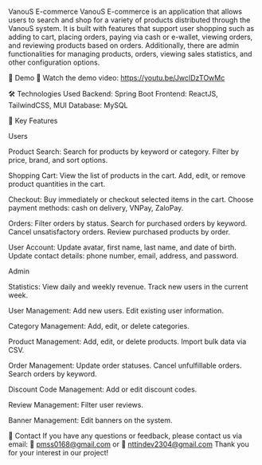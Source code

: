 VanouS E-commerce
VanouS E-commerce is an application that allows users to search and shop for a variety of products distributed through the VanouS system. It is built with features that support user shopping such as adding to cart, placing orders, paying via cash or e-wallet, viewing orders, and reviewing products based on orders. Additionally, there are admin functionalities for managing products, orders, viewing sales statistics, and other configuration options.

🎥 Demo
🔗 Watch the demo video: https://youtu.be/JwcIDzTOwMc

🛠️ Technologies Used
   Backend: Spring Boot
   Frontend: ReactJS, TailwindCSS, MUI
   Database: MySQL

🌟 Key Features

Users

   Product Search:
      Search for products by keyword or category.
      Filter by price, brand, and sort options.

   Shopping Cart:
      View the list of products in the cart.
      Add, edit, or remove product quantities in the cart.

   Checkout:
      Buy immediately or checkout selected items in the cart.
      Choose payment methods: cash on delivery, VNPay, ZaloPay.

   Orders:
      Filter orders by status.
      Search for purchased orders by keyword.
      Cancel unsatisfactory orders.
      Review purchased products by order.
   
   User Account:
      Update avatar, first name, last name, and date of birth.
      Update contact details: phone number, email, address, and password.

Admin

   Statistics:
      View daily and weekly revenue.
      Track new users in the current week.
      
   User Management:
      Add new users.
      Edit existing user information.
      
   Category Management:
      Add, edit, or delete categories.
      
   Product Management:
      Add, edit, or delete products.
      Import bulk data via CSV.
      
   Order Management:
      Update order statuses.
      Cancel unfulfillable orders.
      Search orders by keyword.
      
   Discount Code Management:
      Add or edit discount codes.
      
   Review Management:
      Filter user reviews.
      
   Banner Management:
      Edit banners on the system.

📩 Contact
   If you have any questions or feedback, please contact us via email:
      📧 pmss0168@gmail.com or 📧 nttindev2304@gmail.com
Thank you for your interest in our project!
